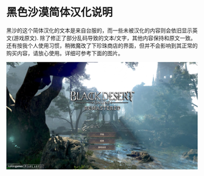 # 黑色沙漠简体汉化说明
黑沙的这个简体汉化的文本是来自台服的，而一些未被汉化的内容则会依旧显示英文(游戏原文). 除了修正了部分乱码导致的文本/文字，其他内容保持和原文一致。还有按我个人使用习惯，稍微魔改了下珍珠商店的界面，但并不会影响到其正常的购买内容，请放心使用。详细可参考下面的图片。

![image](https://github.com/BDO-CnHope/bdocn_client/raw/main/images/cn1.PNG)
